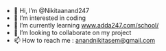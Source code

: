- 👋 Hi, I’m @Nikitaanand247
- 👀 I’m interested in coding
- 🌱 I’m currently learning www.adda247.com/school/
- 💞️ I’m looking to collaborate on my project
- 📫 How to reach me : anandnikitasem@gmail.com

<!---
Nikitaanand247/Nikitaanand247 is a ✨ special ✨ repository because its `README.md` (this file) appears on your GitHub profile.
You can click the Preview link to take a look at your changes.
--->
